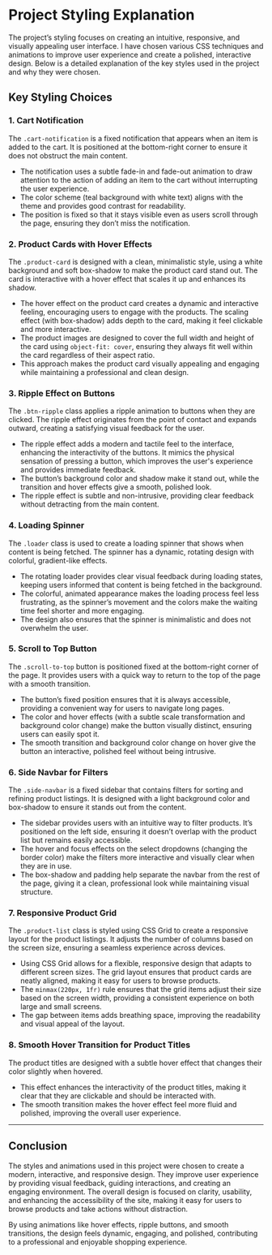 # Project Styling Explanation

The project’s styling focuses on creating an intuitive, responsive, and visually appealing user interface. I have chosen various CSS techniques and animations to improve user experience and create a polished, interactive design. Below is a detailed explanation of the key styles used in the project and why they were chosen.

## Key Styling Choices

### 1. **Cart Notification**

The `.cart-notification` is a fixed notification that appears when an item is added to the cart. It is positioned at the bottom-right corner to ensure it does not obstruct the main content.

- The notification uses a subtle fade-in and fade-out animation to draw attention to the action of adding an item to the cart without interrupting the user experience.
- The color scheme (teal background with white text) aligns with the theme and provides good contrast for readability.
- The position is fixed so that it stays visible even as users scroll through the page, ensuring they don’t miss the notification.

### 2. **Product Cards with Hover Effects**

The `.product-card` is designed with a clean, minimalistic style, using a white background and soft box-shadow to make the product card stand out. The card is interactive with a hover effect that scales it up and enhances its shadow.

- The hover effect on the product card creates a dynamic and interactive feeling, encouraging users to engage with the products. The scaling effect (with box-shadow) adds depth to the card, making it feel clickable and more interactive.
- The product images are designed to cover the full width and height of the card using `object-fit: cover`, ensuring they always fit well within the card regardless of their aspect ratio.
- This approach makes the product card visually appealing and engaging while maintaining a professional and clean design.

### 3. **Ripple Effect on Buttons**

The `.btn-ripple` class applies a ripple animation to buttons when they are clicked. The ripple effect originates from the point of contact and expands outward, creating a satisfying visual feedback for the user.

- The ripple effect adds a modern and tactile feel to the interface, enhancing the interactivity of the buttons. It mimics the physical sensation of pressing a button, which improves the user's experience and provides immediate feedback.
- The button’s background color and shadow make it stand out, while the transition and hover effects give a smooth, polished look.
- The ripple effect is subtle and non-intrusive, providing clear feedback without detracting from the main content.

### 4. **Loading Spinner**

The `.loader` class is used to create a loading spinner that shows when content is being fetched. The spinner has a dynamic, rotating design with colorful, gradient-like effects.

- The rotating loader provides clear visual feedback during loading states, keeping users informed that content is being fetched in the background.
- The colorful, animated appearance makes the loading process feel less frustrating, as the spinner’s movement and the colors make the waiting time feel shorter and more engaging.
- The design also ensures that the spinner is minimalistic and does not overwhelm the user.

### 5. **Scroll to Top Button**

The `.scroll-to-top` button is positioned fixed at the bottom-right corner of the page. It provides users with a quick way to return to the top of the page with a smooth transition.

- The button’s fixed position ensures that it is always accessible, providing a convenient way for users to navigate long pages.
- The color and hover effects (with a subtle scale transformation and background color change) make the button visually distinct, ensuring users can easily spot it.
- The smooth transition and background color change on hover give the button an interactive, polished feel without being intrusive.

### 6. **Side Navbar for Filters**

The `.side-navbar` is a fixed sidebar that contains filters for sorting and refining product listings. It is designed with a light background color and box-shadow to ensure it stands out from the content.

- The sidebar provides users with an intuitive way to filter products. It’s positioned on the left side, ensuring it doesn’t overlap with the product list but remains easily accessible.
- The hover and focus effects on the select dropdowns (changing the border color) make the filters more interactive and visually clear when they are in use.
- The box-shadow and padding help separate the navbar from the rest of the page, giving it a clean, professional look while maintaining visual structure.

### 7. **Responsive Product Grid**

The `.product-list` class is styled using CSS Grid to create a responsive layout for the product listings. It adjusts the number of columns based on the screen size, ensuring a seamless experience across devices.

- Using CSS Grid allows for a flexible, responsive design that adapts to different screen sizes. The grid layout ensures that product cards are neatly aligned, making it easy for users to browse products.
- The `minmax(220px, 1fr)` rule ensures that the grid items adjust their size based on the screen width, providing a consistent experience on both large and small screens.
- The gap between items adds breathing space, improving the readability and visual appeal of the layout.

### 8. **Smooth Hover Transition for Product Titles**

The product titles are designed with a subtle hover effect that changes their color slightly when hovered.

- This effect enhances the interactivity of the product titles, making it clear that they are clickable and should be interacted with.
- The smooth transition makes the hover effect feel more fluid and polished, improving the overall user experience.

---

## Conclusion

The styles and animations used in this project were chosen to create a modern, interactive, and responsive design. They improve user experience by providing visual feedback, guiding interactions, and creating an engaging environment. The overall design is focused on clarity, usability, and enhancing the accessibility of the site, making it easy for users to browse products and take actions without distraction.

By using animations like hover effects, ripple buttons, and smooth transitions, the design feels dynamic, engaging, and polished, contributing to a professional and enjoyable shopping experience.
